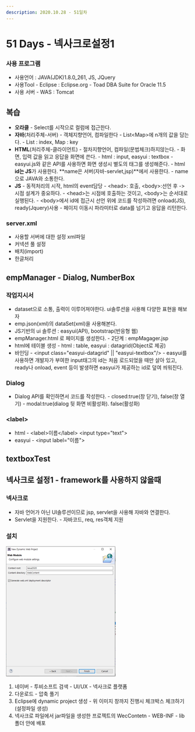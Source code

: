 ```yaml
---
description: 2020.10.28 - 51일차
---
```


# 51 Days - 넥사크로설정1

### 사용 프로그램

* 사용언어 : JAVA\(JDK\)1.8.0\_261, JS, JQuery
* 사용Tool  - Eclipse : Eclipse.org - Toad DBA Suite for Oracle 11.5
* 사용 서버 - WAS : Tomcat

## 복습

* **오라클** - Select를 시작으로 컬럼에 접근한다.
* **자바**\(처리주체-서버\) - 객체지향언어, 컴파일한다 - List&lt;Map&gt;에 n개의 값을 담는다. - List : index, Map : key
* **HTML**\(처리주체-클라이언트\) - 절차지향언어, 컴파일\(문법체크\)하지않는다. - 화면, 입력 값을 읽고 응답을 화면에 쓴다. - html : input, easyui : textbox - easyui.js와 같은 API를 사용하면 화면 생성시 별도의 태그를 생성해준다. - html **id는 JS**가 사용한다. **name은 서버\(자바-servlet,jsp\)**에서 사용한다. - name으로 JAVA와 소통한다.
* **JS** - 동적처리의 시작, html의 event담당 - &lt;head&gt;: 호출, &lt;body&gt;:선언 후 -&gt; 시점 설계가 중요하다. - &lt;head&gt;는 시점에 호출하는 것이고, &lt;body&gt;는 순서대로 실행된다. - &lt;body&gt;에서 id에 접근시 선언 위에 코드를 작성하려면 onload\(JS\), ready\(Jquery\)사용 - 페이지 이동시 파라미터로 data를 넘기고 응답을 리턴한다.

### server.xml

* 사용할 서버에 대한 설정 xml파일
* 커넥션 풀 설정
* 배치\(import\)
* 한글처리

## empManager - Dialog, NumberBox

### 작업지시서

* dataset으로 소통, 출력이 이루어져야한다. ui솔루션을 사용해 다양한 표현을 해보자
* emp.json\(xml\)의 dataSet\(xml\)을 사용해본다.
* JS기반의 ui 솔루션 : easyui\(API\), bootstrap\(반응형 웹\)
* empManager.html 로 페이지를 생성한다. - 2단계 : empMagager.jsp
* html에 테이블 생성 - html : table, easyui : datagrid\(Object로 제공\)
* 바인딩 - &lt;input class="easyui-datagrid" \|\| "easyui-textbox"/&gt; - easyui를 사용하면 개발자가 부여한 input태그의 id는 처음 로드되었을 때만 살아 있고, ready나 onload, event 등이 발생하면 easyui가 제공하는 id로 덮여 씌워진다.

### Dialog

* Dialog API를 확인하면서 코드를 작성한다. - closed:true\(창 닫기\), false\(창 열기\) - modal:true\(dialog 뒷 화면 비활성화\). false\(활성화\)

### &lt;label&gt;

* html - &lt;label&gt;이름&lt;/label&gt;   &lt;input type="text"&gt;
* easyui - &lt;input label="이름"&gt;

## textboxTest

## 넥사크로 설정1 - framework를 사용하지 않을때

### 넥사크로

* 자바 언어가 아닌 UI솔루션이므로 jsp, servlet을 사용해 자바와 연결한다.
* Servlet을 지원한다. - 자바코드, req, res객체 지원

### 설치

![](../.gitbook/assets/1%20%2850%29.png)

1. 네이버 - 투비소프트 검색 - UI/UX - 넥사크로 플랫폼
2. 다운로드 - 압축 풀기
3. Eclipse에 dynamic project 생성 - 위 이미지 창까지 진행시 체크박스 체크하기\(설정파일 생성\)
4. 넥사크로 파일에서 jar파일을 생성한 프로젝트의 WecContetn - WEB-INF - lib 폴더 안에 배포

